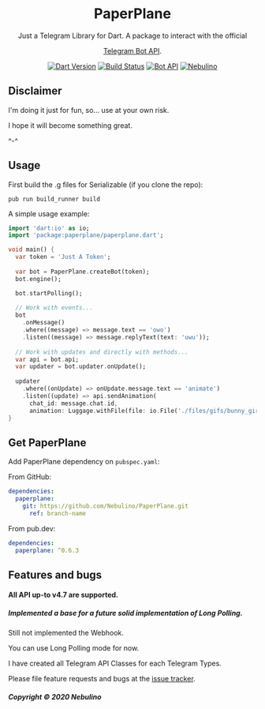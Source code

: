<h1 align="center">PaperPlane</h1>

<div align="center">
Just a Telegram Library for Dart.
A package to interact with the official 

[Telegram Bot API](https://core.telegram.org/bots/api).

[![Dart Version](https://img.shields.io/badge/Dart-2.7.2-blue.svg?style=flat-square&logo=dart)](https://dart.dev)
[![Build Status](https://img.shields.io/travis/Nebulino/PaperPlane/master?style=flat-square&logo=travis)](https://travis-ci.org/github/Nebulino/PaperPlane)
[![Bot API](https://img.shields.io/badge/Bot%20API-v.4.8-00aced.svg?style=flat-square&logo=telegram)](https://core.telegram.org/bots/api)
[![Nebulino](https://img.shields.io/badge/💬%20Telegram-Nebulino-blue.svg?style=flat-square)](https://t.me/Nebulino/)

</div>

## Disclaimer

I'm doing it just for fun, so... use at your own risk.

I hope it will become something great.

^-^

## Usage

First build the .g files for Serializable (if you clone the repo):

```pub run build_runner build```

A simple usage example:

```dart
import 'dart:io' as io;
import 'package:paperplane/paperplane.dart';

void main() {
  var token = 'Just A Token';
  
  var bot = PaperPlane.createBot(token);
  bot.engine();

  bot.startPolling();
  
  // Work with events...
  bot
    .onMessage()
    .where((message) => message.text == 'owo')
    .listen((message) => message.replyText(text: 'uwu'));
 
  // Work with updates and directly with methods...
  var api = bot.api;
  var updater = bot.updater.onUpdate();
  
  updater
    .where((onUpdate) => onUpdate.message.text == 'animate')
    .listen((update) => api.sendAnimation(
      chat_id: message.chat.id,
      animation: Luggage.withFile(file: io.File('./files/gifs/bunny_girl.gif'))));
}
```

## Get PaperPlane

Add PaperPlane dependency on `pubspec.yaml`:

From GitHub:
```yaml
dependencies:
  paperplane:
    git: https://github.com/Nebulino/PaperPlane.git
      ref: branch-name
```

From pub.dev:
```yaml
dependencies:
  paperplane: ^0.6.3
```

## Features and bugs

#### All API up-to v4.7 are supported.
##### Implemented a base for a future solid implementation of Long Polling.

Still not implemented the Webhook.

You can use Long Polling mode for now. 

I have created all Telegram API Classes for each Telegram Types.

Please file feature requests and bugs at the [issue tracker][tracker].

[tracker]: http://github.com/Nebulino/PaperPlane/issues

##### Copyright © 2020 Nebulino
